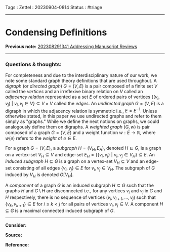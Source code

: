 Tags :
Zettel :  20230904-0814
Status : #triage 

-----

# Condensing Definitions

**Previous note:** [202308291341 Addressing Manuscript Reviews](202308291341%20Addressing%20Manuscript%20Reviews.md)

-----

### Questions & thoughts:

For completeness and due to the interdisciplinary nature of our work, we note some standard graph theory definitions that are used throughout. A *digraph* (or *directed graph*) $G=(V,E)$ is a pair composed of a finite set $V$ called the *vertices* and an irreflexive binary relation on $V$ called an *adjacency relation* represented as a set $E$ of ordered pairs of vertices $\{(v_i, v_j)~|~v_i, v_j \in V\} \subseteq V\times V$ called the *edges*. An *undirected graph* $G=(V,E)$ is a digraph in which the adjacency relation is symmetric i.e., $E=E^{-1}.$ Unless otherwise stated, in this paper we use undirected graphs and refer to them simply as "graphs." While we define the next notions on graphs, we could analogously define them on digraphs. A *weighted graph* $(G, w)$ is pair composed of a graph $G=(V, E)$ and a weight function $w:E\rightarrow\mathbb{R}$, where $w(e)$ refers to the *weight* of $e\in E.$

For a graph $G=(V, E),$ a *subgraph* $H=(V_H, E_H)$, denoted $H\subseteq G$, is a graph on a vertex-set $V_H\subseteq V$ and edge-set $E_H=\{\{v_i, v_j\}~|~v_i, v_j\in V_H\}\subseteq E.$ An *induced subgraph* $H\subseteq G$ is a graph on a vertex-set $V_H\subseteq V$ and an edge-set consisting of all edges $\{v_i, v_j\} \in E$ for $v_i, v_j\in V_H$. The subgraph of $G$ induced by $V_H$ is denoted $G[V_H].$

A *component* of a graph $G$ is an induced subgraph $H\subseteq G$ such that the graphs $H$ and $G\setminus H$ are disconnected i.e., for any vertices $v_i$ and $v_j$ in $G$ and $H$ respectively, there is no sequence of vertices $(v_i, v_{i+1}, \dots, v_{j})$ such that $\{v_k, v_{k+1}\}\in E \textrm{ for } i\leq k < j$ for all pairs of vertices $v_i, v_j\in V$. A component $H\subseteq G$ is a maximal connected induced subgraph of $G.$


-----
 
**Consider:**


**Source:** 


**Reference:** 
